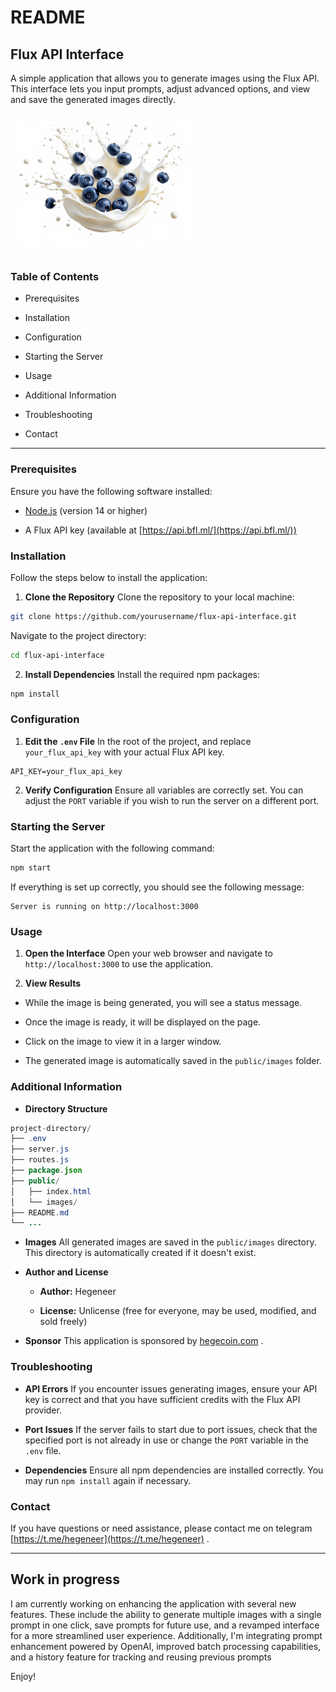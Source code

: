 # README 

## Flux API Interface 

A simple application that allows you to generate images using the Flux API. This interface lets you input prompts, adjust advanced options, and view and save the generated images directly.

<img src="./public/images/image.jpg" alt="Image1" width="300"/>

### Table of Contents 
 
- Prerequisites
 
- Installation
 
- Configuration
 
- Starting the Server
 
- Usage
 
- Additional Information
- Troubleshooting
 
- Contact

---


### Prerequisites 

Ensure you have the following software installed:
 
- [Node.js](https://nodejs.org/)  (version 14 or higher)

- A Flux API key (available at [https://api.bfl.ml/](https://api.bfl.ml/))

### Installation 

Follow the steps below to install the application:
 
1. **Clone the Repository** 
Clone the repository to your local machine:


```bash
git clone https://github.com/yourusername/flux-api-interface.git
```

Navigate to the project directory:


```bash
cd flux-api-interface
```
 
2. **Install Dependencies** 
Install the required npm packages:


```bash
npm install
```

### Configuration 
 
1. **Edit the `.env` File** In the root of the project, and replace `your_flux_api_key` with your actual Flux API key.

```env
API_KEY=your_flux_api_key
```
 
2. **Verify Configuration** Ensure all variables are correctly set. You can adjust the `PORT` variable if you wish to run the server on a different port.

### Starting the Server 

Start the application with the following command:


```bash
npm start
```

If everything is set up correctly, you should see the following message:


```arduino
Server is running on http://localhost:3000
```

### Usage 
 
1. **Open the Interface** Open your web browser and navigate to `http://localhost:3000` to use the application.
 
2. **View Results** 
  - While the image is being generated, you will see a status message.

  - Once the image is ready, it will be displayed on the page.

  - Click on the image to view it in a larger window.
 
  - The generated image is automatically saved in the `public/images` folder.

### Additional Information 
 
- **Directory Structure** 

```java
project-directory/
├── .env
├── server.js
├── routes.js
├── package.json
├── public/
│   ├── index.html
│   └── images/
├── README.md
└── ...
```
 
- **Images** All generated images are saved in the `public/images` directory. This directory is automatically created if it doesn't exist.
 
- **Author and License**  
  - **Author:**  Hegeneer
  
  - **License:**  Unlicense (free for everyone, may be used, modified, and sold freely)
 
- **Sponsor** This application is sponsored by [hegecoin.com](https://www.hegecoin.com/) .

### Troubleshooting 
 
- **API Errors** 
If you encounter issues generating images, ensure your API key is correct and that you have sufficient credits with the Flux API provider.
 
- **Port Issues** If the server fails to start due to port issues, check that the specified port is not already in use or change the `PORT` variable in the `.env` file.
 
- **Dependencies** Ensure all npm dependencies are installed correctly. You may run `npm install` again if necessary.

### Contact 
If you have questions or need assistance, please contact me on telegram [https://t.me/hegeneer](https://t.me/hegeneer) .

---
## Work in progress
I am currently working on enhancing the application with several new features. These include the ability to generate multiple images with a single prompt in one click, save prompts for future use, and a revamped interface for a more streamlined user experience. Additionally, I'm integrating prompt enhancement powered by OpenAI, improved batch processing capabilities, and a history feature for tracking and reusing previous prompts


Enjoy!
